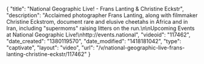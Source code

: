 {
    "title": "National Geographic Live! - Frans Lanting & Christine Eckstr",
    "description": "Acclaimed photographer Frans Lanting, along with filmmaker Christine Eckstrom, document rare and elusive cheetahs in Africa and in Iran, including \"supermoms\" raising litters on the run.\n\nUpcoming Events at National Geographic Live!\nhttp:\/\/events.national",
    "videoid": "117462",
    "date_created": "1380119570",
    "date_modified": "1418181042",
    "type": "captivate",
    "layout": "video",
    "url": "\/v\/national-geographic-live-frans-lanting-christine-eckstr\/117462"
}